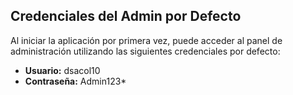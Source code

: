 
## Credenciales del Admin por Defecto

Al iniciar la aplicación por primera vez, puede acceder al panel de administración utilizando las siguientes credenciales por defecto:

- **Usuario:** dsacol10
- **Contraseña:** Admin123*


